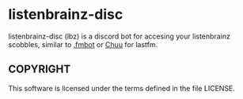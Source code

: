 # listenbrainz-disc 
listenbrainz-disc (lbz) is a discord bot for accesing your listenbrainz scobbles, similar to [.fmbot](https://fmbot.xyz/) or [Chuu](https://github.com/ishwi/Chuu) for lastfm. 

## COPYRIGHT
This software is licensed under the terms defined in the file LICENSE.



